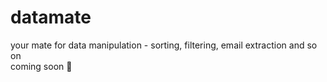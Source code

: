 # datamate
your mate for data manipulation - sorting, filtering, email extraction and so on<br>
coming soon 🫡
